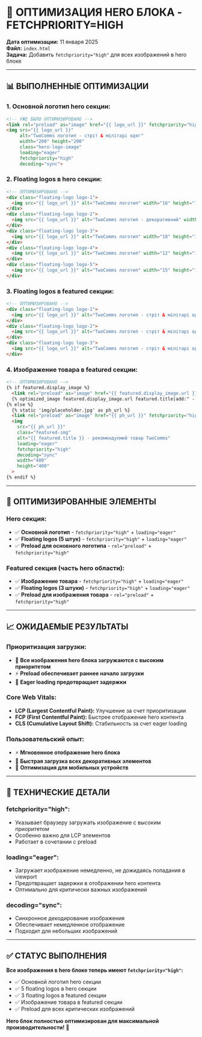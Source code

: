 # 🎯 ОПТИМИЗАЦИЯ HERO БЛОКА - FETCHPRIORITY=HIGH

**Дата оптимизации:** 11 января 2025  
**Файл:** `index.html`  
**Задача:** Добавить `fetchpriority="high"` для всех изображений в hero блоке

---

## 📊 ВЫПОЛНЕННЫЕ ОПТИМИЗАЦИИ

### **1. Основной логотип hero секции:**
```html
<!-- УЖЕ БЫЛО ОПТИМИЗИРОВАНО -->
<link rel="preload" as="image" href="{{ logo_url }}" fetchpriority="high">
<img src="{{ logo_url }}" 
     alt="TwoComms логотип - стріт & мілітарі одяг" 
     width="200" height="200" 
     class="hero-logo-image" 
     loading="eager" 
     fetchpriority="high" 
     decoding="sync">
```

### **2. Floating logos в hero секции:**
```html
<!-- ОПТИМИЗИРОВАНО -->
<div class="floating-logo logo-1">
  <img src="{{ logo_url }}" alt="TwoComms логотип" width="16" height="16" fetchpriority="high" loading="eager">
</div>
<div class="floating-logo logo-2">
  <img src="{{ logo_url }}" alt="TwoComms логотип - декоративний" width="14" height="14" fetchpriority="high" loading="eager">
</div>
<div class="floating-logo logo-3">
  <img src="{{ logo_url }}" alt="TwoComms логотип" width="18" height="18" fetchpriority="high" loading="eager">
</div>
<div class="floating-logo logo-4">
  <img src="{{ logo_url }}" alt="TwoComms логотип" width="12" height="12" fetchpriority="high" loading="eager">
</div>
<div class="floating-logo logo-5">
  <img src="{{ logo_url }}" alt="TwoComms логотип" width="15" height="15" fetchpriority="high" loading="eager">
</div>
```

### **3. Floating logos в featured секции:**
```html
<!-- ОПТИМИЗИРОВАНО -->
<div class="floating-logo logo-1">
  <img src="{{ logo_url }}" alt="TwoComms логотип - стріт & мілітарі одяг" width="14" height="14" fetchpriority="high" loading="eager">
</div>
<div class="floating-logo logo-2">
  <img src="{{ logo_url }}" alt="TwoComms логотип - стріт & мілітарі одяг" width="12" height="12" fetchpriority="high" loading="eager">
</div>
<div class="floating-logo logo-3">
  <img src="{{ logo_url }}" alt="TwoComms логотип - стріт & мілітарі одяг" width="16" height="16" fetchpriority="high" loading="eager">
</div>
```

### **4. Изображение товара в featured секции:**
```html
<!-- ОПТИМИЗИРОВАНО -->
{% if featured.display_image %}
  <link rel="preload" as="image" href="{{ featured.display_image.url }}" fetchpriority="high">
  {% optimized_image featured.display_image.url featured.title|add:" - "|add:featured.category.name|add:" TwoComms" "featured-img" 400 400 %}
{% else %}
  {% static 'img/placeholder.jpg' as ph_url %}
  <link rel="preload" as="image" href="{{ ph_url }}" fetchpriority="high">
  <img
    src="{{ ph_url }}"
    class="featured-img"
    alt="{{ featured.title }} - рекомендуємий товар TwoComms"
    loading="eager"
    fetchpriority="high"
    decoding="sync"
    width="400"
    height="400"
  >
{% endif %}
```

---

## 🎯 ОПТИМИЗИРОВАННЫЕ ЭЛЕМЕНТЫ

### **Hero секция:**
- ✅ **Основной логотип** - `fetchpriority="high"` + `loading="eager"`
- ✅ **Floating logos (5 штук)** - `fetchpriority="high"` + `loading="eager"`
- ✅ **Preload для основного логотипа** - `rel="preload"` + `fetchpriority="high"`

### **Featured секция (часть hero области):**
- ✅ **Изображение товара** - `fetchpriority="high"` + `loading="eager"`
- ✅ **Floating logos (3 штуки)** - `fetchpriority="high"` + `loading="eager"`
- ✅ **Preload для изображения товара** - `rel="preload"` + `fetchpriority="high"`

---

## 📈 ОЖИДАЕМЫЕ РЕЗУЛЬТАТЫ

### **Приоритизация загрузки:**
- 🚀 **Все изображения hero блока загружаются с высоким приоритетом**
- ⚡ **Preload обеспечивает раннее начало загрузки**
- 🎯 **Eager loading предотвращает задержки**

### **Core Web Vitals:**
- **LCP (Largest Contentful Paint):** Улучшение за счет приоритизации
- **FCP (First Contentful Paint):** Быстрее отображение hero контента
- **CLS (Cumulative Layout Shift):** Стабильность за счет eager loading

### **Пользовательский опыт:**
- ⚡ **Мгновенное отображение hero блока**
- 🎨 **Быстрая загрузка всех декоративных элементов**
- 📱 **Оптимизация для мобильных устройств**

---

## 🔧 ТЕХНИЧЕСКИЕ ДЕТАЛИ

### **fetchpriority="high":**
- Указывает браузеру загружать изображение с высоким приоритетом
- Особенно важно для LCP элементов
- Работает в сочетании с preload

### **loading="eager":**
- Загружает изображение немедленно, не дожидаясь попадания в viewport
- Предотвращает задержки в отображении hero контента
- Оптимально для критически важных изображений

### **decoding="sync":**
- Синхронное декодирование изображения
- Обеспечивает немедленное отображение
- Подходит для небольших изображений

---

## ✅ СТАТУС ВЫПОЛНЕНИЯ

**Все изображения в hero блоке теперь имеют `fetchpriority="high"`:**

- ✅ Основной логотип hero секции
- ✅ 5 floating logos в hero секции  
- ✅ 3 floating logos в featured секции
- ✅ Изображение товара в featured секции
- ✅ Preload для всех критических изображений

**Hero блок полностью оптимизирован для максимальной производительности!** 🚀
